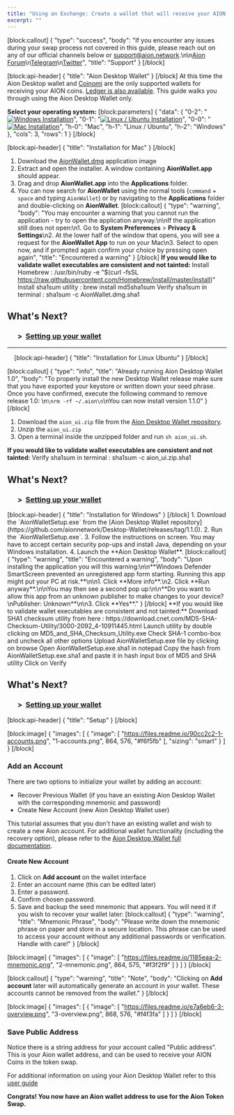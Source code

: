 ```yaml
---
title: "Using an Exchange: Create a wallet that will receive your AION Coins"
excerpt: ""
---
```

[block:callout]
{
  "type": "success",
  "body": "If you encounter any issues during your swap process not covered in this guide, please reach out on any of our official channels below or [support@aion.network](mailto:support@aion.network).\n\n[Aion Forum](forum.aion.network)\n[Telegram](https://t.me/aion_blockchain)\n[Twitter](https://twitter.com/aion_network?lang=en)",
  "title": "Support"
}
[/block]

[block:api-header]
{
  "title": "Aion Desktop Wallet"
}
[/block]
At this time the Aion Desktop wallet and <a href="https://coinomi.com" target="_blank">Coinomi</a> are the only supported wallets for receiving your AION coins.  [Ledger is also available](https://docs.aion.network/docs/ledger-hardware-wallet-guide). This guide walks you through using the Aion Desktop Wallet only.

**Select your operating system:** 
[block:parameters]
{
  "data": {
    "0-2": "[![Windows Installation](https://files.readme.io/133dd97-if_windows_1296843_1.png)](#section-installation-for-windows)",
    "0-1": "[![Linux / Ubuntu Installation](https://files.readme.io/cac69d5-if_linux-server-system-platform-os-computer-penguin_652577_1.png)](#section-installation-for-linux-ubuntu)",
    "0-0": "[![Mac Installation](https://files.readme.io/ef347d5-if_apple-ios-system-platform-os-mac-linux_652586_1.png)](#section-installation-for-mac)",
    "h-0": "Mac",
    "h-1": "Linux / Ubuntu",
    "h-2": "Windows"
  },
  "cols": 3,
  "rows": 1
}
[/block]

[block:api-header]
{
  "title": "Installation for Mac"
}
[/block]
1. Download the [AionWallet.dmg](https://github.com/aionnetwork/Desktop-Wallet/releases/tag/1.1.0) application image
2. Extract and open the installer. A window containing **AionWallet.app** should appear.
3. Drag and drop **AionWallet.app** into the **Applications** folder.
4. You can now search for **AionWallet** using the normal tools (`command` + `space` and typing `AionWallet`) or by navigating to the **Applications** folder and double-clicking on **AionWallet**.
[block:callout]
{
  "type": "warning",
  "body": "You may encounter a warning that you cannot run the application - try to open the application anyway.\n\nIf the application still does not open:\n1. Go to **System Preferences** > **Privacy & Settings**\n2. At the lower half of the window that opens, you will see a request for the **AionWallet App** to run on your Mac\n3. Select to open now, and if prompted again confirm your choice by pressing open again",
  "title": "Encountered a warning"
}
[/block]
**If you would like to validate wallet executables are consistent and not tainted:**
Install Homebrew : /usr/bin/ruby -e "$(curl -fsSL https://raw.githubusercontent.com/Homebrew/install/master/install)"
Install sha1sum utility : brew install md5sha1sum
Verify sha1sum in terminal : sha1sum -c AionWallet.dmg.sha1

<h2>What's Next?</h2>
<h3>&nbsp; &nbsp; &nbsp; > &nbsp;<a href="#setup">Setting up your wallet</a></h3>

---
&nbsp; 
&nbsp; 
[block:api-header]
{
  "title": "Installation for Linux Ubuntu"
}
[/block]

[block:callout]
{
  "type": "info",
  "title": "Already running Aion Desktop Wallet 1.0",
  "body": "To properly install the new Desktop Wallet release make sure that you have exported your keystore or written down your seed phrase. Once you have confirmed, execute the following command to remove release 1.0: \n```\nrm -rf ~/.aion\n```\nYou can now install version 1.1.0"
}
[/block]
1. Download the `aion_ui.zip` file from the [Aion Desktop Wallet repository](https://github.com/aionnetwork/Desktop-Wallet/releases/tag/1.1.0).
2. Unzip the `aion_ui.zip`
3. Open a terminal inside the unzipped folder and run `sh aion_ui.sh`.

**If you would like to validate wallet executables are consistent and not tainted:**
Verify sha1sum in terminal : sha1sum -c aion_ui.zip.sha1

<h2>What's Next?</h2>
<h3>&nbsp; &nbsp; &nbsp; > &nbsp;<a href="#setup">Setting up your wallet</a></h3>
[block:api-header]
{
  "title": "Installation for Windows"
}
[/block]
1. Download the `AionWalletSetup.exe` from the [Aion Desktop Wallet repository](https://github.com/aionnetwork/Desktop-Wallet/releases/tag/1.1.0).
2. Run the `AionWalletSetup.exe`.
3. Follow the instructions on screen. You may have to accept certain security pop-ups and install Java, depending on your Windows installation.
4. Launch the **Aion Desktop Wallet**.
[block:callout]
{
  "type": "warning",
  "title": "Encountered a warning",
  "body": "Upon installing the application you will this warning:\n\n**Windows Defender SmartScreen prevented an unregistered app form starting. Running this app might put your PC at risk.**\n\n1. Click **More info**.\n2. Click **Run anyway**.\n\nYou may then see a second pop up:\n\n**Do you want to allow this app from an unknown publisher to make changes to your device?\nPublisher: Unknown**\n\n3. Click **Yes**."
}
[/block]
**If you would like to validate wallet executables are consistent and not tainted:**
Download SHA1 checksum utility from here : https://download.cnet.com/MD5-SHA-Checksum-Utility/3000-2092_4-10911445.html
Launch utility by double clicking on MD5_and_SHA_Checksum_Utility.exe
Check SHA-1 combo-box and uncheck all other options
Upload AionWalletSetup.exe file by clicking on browse
Open AionWalletSetup.exe.sha1 in notepad
Copy the hash from AionWalletSetup.exe.sha1 and paste it in hash input box of MD5 and SHA utility
Click on Verify

<h2>What's Next?</h2>
<h3>&nbsp; &nbsp; &nbsp; > &nbsp;<a href="#setup">Setting up your wallet</a></h3>
[block:api-header]
{
  "title": "Setup"
}
[/block]

[block:image]
{
  "images": [
    {
      "image": [
        "https://files.readme.io/90cc2c2-1-accounts.png",
        "1-accounts.png",
        864,
        576,
        "#f6f5fb"
      ],
      "sizing": "smart"
    }
  ]
}
[/block]
### Add an Account

There are two options to initialize your wallet by adding an account:
- Recover Previous Wallet (if you have an existing Aion Desktop Wallet with the corresponding mnemonic and password)
- Create New Account (new Aion Desktop Wallet user)

This tutorial assumes that you don't have an existing wallet and wish to create a new Aion account. For additional wallet functionality (including the recovery option), please refer to the [Aion Desktop Wallet full documentation](https://docs.aion.network/docs/interact-with-your-wallet).

#### Create New Account

1. Click on **Add account** on the wallet interface
2. Enter an account name (this can be edited later)
3. Enter a password.
4. Confirm chosen password.
5. Save and backup the seed mnemonic that appears. You will need it if you wish to recover your wallet later:
[block:callout]
{
  "type": "warning",
  "title": "Mnemonic Phrase",
  "body": "Please write down the mnemonic phrase on paper and store in a secure location. This phrase can be used to access your account without any additional passwords or verification. Handle with care!"
}
[/block]

[block:image]
{
  "images": [
    {
      "image": [
        "https://files.readme.io/1185eaa-2-mnemonic.png",
        "2-mnemonic.png",
        864,
        575,
        "#f3f2f9"
      ]
    }
  ]
}
[/block]

[block:callout]
{
  "type": "warning",
  "title": "Note",
  "body": "Clicking on **Add account** later will automatically generate an account in your wallet. These accounts cannot be removed from the wallet."
}
[/block]

[block:image]
{
  "images": [
    {
      "image": [
        "https://files.readme.io/e7a6eb6-3-overview.png",
        "3-overview.png",
        868,
        576,
        "#f4f3fa"
      ]
    }
  ]
}
[/block]
### Save Public Address

Notice there is a string address for your account called "Public address". This is your Aion wallet address, and can be used to receive your AION Coins in the token swap.

For additional information on using your Aion Desktop Wallet refer to this [user guide](https://docs.aion.network/docs/interact-with-your-wallet)

**Congrats! You now have an Aion wallet address to use for the Aion Token Swap.**